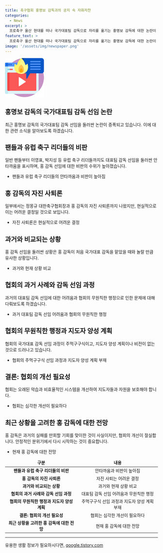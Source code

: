 ```yaml
---
title: 축구협회 홍명보 감독과의 궁지 속 자화자찬
categories:
  - News
excerpt: >
  프로축구 울산 현대를 떠나 국가대표팀 감독으로 자리를 옮기는 홍명보 감독에 대한 논란이 높아지고 있다. 이는 2014 브라질 월드컵 직전의 조 광래 감독 선임과 유사한 상황이라는 지적도 있다. 과거의 무원칙한 감독 선임 과정과 비효율적인 협회 시스템이 계속되며, 홍 감독은 팬들의 반발을 무릅쓰고 선임되었다. 이러한 협회의 악습은 고쳐져야 하며, 협회는 퇴보를 막고 발전해야 한다는 지적이 제기되고 있다.
feature_text: >
  프로축구 울산 현대를 떠나 국가대표팀 감독으로 자리를 옮기는 홍명보 감독에 대한 논란이 높아지고 있다. 이는 2014 브라질 월드컵 직전의 조 광래 감독 선임과 유사한 상황이라는 지적도 있다. 과거의 무원칙한 감독 선임 과정과 비효율적인 협회 시스템이 계속되며, 홍 감독은 팬들의 반발을 무릅쓰고 선임되었다. 이러한 협회의 악습은 고쳐져야 하며, 협회는 퇴보를 막고 발전해야 한다는 지적이 제기되고 있다.
image: '/assets/img/newspaper.png'
---
```


<p><img src="/assets/img/news.png" alt="rentncar 속보" /></p>

<h2 data-ke-size="size26">홍명보 감독의 국가대표팀 감독 선임 논란</h2>

<p data-ke-size="size16">최근 홍명보 감독의 국가대표팀 감독 선임을 둘러싼 논란이 증폭되고 있습니다. 이에 대한 관련 소식을 알아보도록 하겠습니다.</p>

<h2 data-ke-size="size24">팬들과 유럽 축구 리더들의 비판</h2>

<p data-ke-size="size16">일반 팬들부터 이영표, 박지성 등 유럽 축구 리더들까지도 대표팀 감독 선임을 둘러싼 안타까움을 표시하며, 홍 감독 선임에 대한 비판의 수위가 높아졌습니다.</p>

<ul>
  <li>팬들과 유럽 축구 리더들의 안타까움과 비판이 높아짐</li>
</ul>

<h2 data-ke-size="size24">홍 감독의 자진 사퇴론</h2>

<p data-ke-size="size16">일부에서는 정몽규 대한축구협회장과 홍 감독의 자진 사퇴론까지 나왔지만, 현실적으로 이는 어려운 결정일 것으로 보입니다.</p>

<ul>
  <li>자진 사퇴론은 현실적으로 어려운 결정</li>
</ul>

<h2 data-ke-size="size24">과거와 비교되는 상황</h2>

<p data-ke-size="size16">홍 감독 선임을 둘러싼 상황은 홍 감독이 처음 국가대표 감독을 맡았을 때와 놀랄 만큼 유사한 상황입니다.</p>

<ul>
  <li>과거와 현재 상황 비교</li>
</ul>

<h2 data-ke-size="size24">협회의 과거 사례와 감독 선임 과정</h2>

<p data-ke-size="size16">과거의 대표팀 감독 선임에 대한 어려움과 협회의 무원칙한 행정으로 인한 문제에 대해 다뤄보도록 하겠습니다.</p>

<ul>
  <li>과거 대표팀 감독 선임 어려움과 협회의 무원칙한 행정</li>
</ul>

<h2 data-ke-size="size24">협회의 무원칙한 행정과 지도자 양성 계획</h2>

<p data-ke-size="size16">협회의 국가대표 감독 선임 과정이 주먹구구식이고, 지도자 양성 계획이나 비전이 없는 것으로 드러나고 있습니다.</p>

<ul>
  <li>협회의 주먹구구식 선임 과정과 지도자 양성 계획 부재</li>
</ul>

<h2 data-ke-size="size24">결론: 협회의 개선 필요성</h2>

<p data-ke-size="size16">협회는 오래된 악습과 비효율적인 시스템을 개선하여 지도자들과 자원을 보호해야 합니다.</p>

<ul>
  <li>협회는 심각한 개선이 필요하다</li>
</ul>

<h2 data-ke-size="size24">최근 상황을 고려한 홍 감독에 대한 전망</h2>

<p data-ke-size="size16">홍 감독은 과거의 실패를 만회할 기회를 맞이한 것이 사실이지만, 협회의 개선이 절실합니다. 안정적인 분위기에서 다시 시작하는 것이 중요합니다.</p>

<ul>
  <li>현재 홍 감독에 대한 전망</li>
</ul>

<table>
<thead>
<tr>
<td style="text-align: center; height: 17px;"><b>구분</b></td>
<td style="text-align: center; height: 17px;"><b>내용</b></td>
</tr>
</thead>
<tbody>
<tr>
<td style="text-align: center; height: 17px;"><b>팬들과 유럽 축구 리더들의 비판</b></td>
<td style="text-align: center; height: 17px;">안타까움과 비판이 높아짐</td>
</tr>
<tr>
<td style="text-align: center; height: 17px;"><b>홍 감독의 자진 사퇴론</b></td>
<td style="text-align: center; height: 17px;">자진 사퇴는 어려운 결정</td>
</tr>
<tr>
<td style="text-align: center; height: 17px;"><b>과거와 비교되는 상황</b></td>
<td style="text-align: center; height: 17px;">과거와 현재 상황 비교</td>
</tr>
<tr>
<td style="text-align: center; height: 17px;"><b>협회의 과거 사례와 감독 선임 과정</b></td>
<td style="text-align: center; height: 17px;">대표팀 감독 선임 어려움과 무원칙한 행정</td>
</tr>
<tr>
<td style="text-align: center; height: 17px;"><b>협회의 무원칙한 행정과 지도자 양성 계획</b></td>
<td style="text-align: center; height: 17px;">주먹구구식 선임 과정과 지도자 양성 계획 부재</td>
</tr>
<tr>
<td style="text-align: center; height: 17px;"><b>결론: 협회의 개선 필요성</b></td>
<td style="text-align: center; height: 17px;">협회는 심각한 개선이 필요하다</td>
</tr>
<tr>
<td style="text-align: center; height: 17px;"><b>최근 상황을 고려한 홍 감독에 대한 전망</b></td>
<td style="text-align: center; height: 17px;">현재 홍 감독에 대한 전망</td>
</tr>
</tbody>
</table>

<hr>
유용한 생활 정보가 필요하시다면, <a href="https://qoogle.tistory.com" rel="dofollow">qoogle.tistory.com</a>


